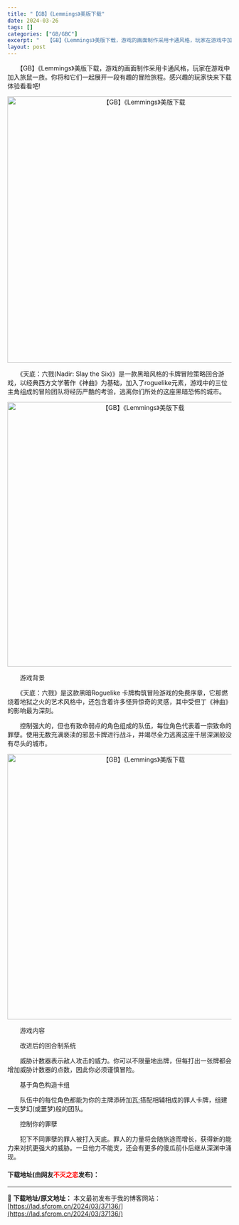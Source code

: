 ```yaml
---
title: "【GB】《Lemmings》美版下载"
date: 2024-03-26
tags: []
categories: ["GB/GBC"]
excerpt: "　　【GB】《Lemmings》美版下载，游戏的画面制作采用卡通风格，玩家在游戏中加入旅鼠一族。你将和它们一起展开一段有趣的冒险旅程。感兴趣的玩家快来下载体验看看吧! 　　《天底：六戮(Nadir: Slay the Six)》是一款黑暗风格的卡牌冒险策略回合游戏，以经典西方文学著作《神曲》为基础，&hellip;"
layout: post
---
```


 <p>　　【GB】《Lemmings》美版下载，游戏的画面制作采用卡通风格，玩家在游戏中加入旅鼠一族。你将和它们一起展开一段有趣的冒险旅程。感兴趣的玩家快来下载体验看看吧!</p> <p align="center"><img align="" border="0" src="https://lad.sfcrom.cn/wp-content/uploads/2024/03/20240326_660280f750c8a.png" width="599" alt="【GB】《Lemmings》美版下载" /></p> <p>　　《天底：六戮(Nadir: Slay the Six)》是一款黑暗风格的卡牌冒险策略回合游戏，以经典西方文学著作《神曲》为基础，加入了roguelike元素，游戏中的三位主角组成的冒险团队将经历严酷的考验，逃离你们所处的这座黑暗恐怖的城市。</p> <p align="center"><img align="" border="0" src="https://lad.sfcrom.cn/wp-content/uploads/2024/03/20240326_660280f800a31.png" width="595" alt="【GB】《Lemmings》美版下载" /></p> <p>　　游戏背景</p> <p>　　《天底：六戮》是这款黑暗Roguelike 卡牌构筑冒险游戏的免费序章，它那燃烧着地狱之火的艺术风格中，还包含着许多怪异惊奇的灵感，其中受但丁《神曲》的影响最为深刻。</p> <p>　　控制强大的，但也有致命弱点的角色组成的队伍，每位角色代表着一宗致命的罪孽。使用无数充满亵渎的邪恶卡牌进行战斗，并竭尽全力逃离这座千层深渊般没有尽头的城市。</p> <p align="center"><img align="" border="0" src="https://lad.sfcrom.cn/wp-content/uploads/2024/03/20240326_660280f8b3559.png" width="597" alt="【GB】《Lemmings》美版下载" /></p> <p>　　游戏内容</p> <p>　　改进后的回合制系统</p> <p>　　威胁计数器表示敌人攻击的威力。你可以不限量地出牌，但每打出一张牌都会增加威胁计数器的点数，因此你必须谨慎冒险。</p> <p>　　基于角色构造卡组</p> <p>　　队伍中的每位角色都能为你的主牌添砖加瓦;搭配相辅相成的罪人卡牌，组建一支梦幻(或噩梦)般的团队。</p> <p>　　控制你的罪孽</p> <p>　　犯下不同罪孽的罪人被打入天底。罪人的力量将会随旅途而增长，获得新的能力来对抗更强大的威胁。一旦他力不能支，还会有更多的傻瓜前仆后继从深渊中涌现。</p> <p><h4>下载地址(由网友<font color="red">不灭之恋</font>发布)：</h4></p> 

---
📖 **下载地址/原文地址：** 本文最初发布于我的博客网站：[https://lad.sfcrom.cn/2024/03/37136/](https://lad.sfcrom.cn/2024/03/37136/)
